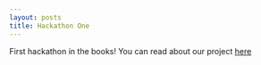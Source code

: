 ```yaml
---
layout: posts
title: Hackathon One
---
```


First hackathon in the books! You can read about our project [here](/projects)
